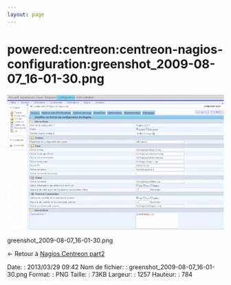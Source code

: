 ```yaml
---
layout: page
---
```


powered:centreon:centreon-nagios-configuration:greenshot\_2009-08-07\_16-01-30.png
==================================================================================

[![greenshot\_2009-08-07\_16-01-30.png](../../../../assets/media/powered/centreon/centreon-nagios-configuration/greenshot_2009-08-07_16-01-30.png@cache=&w=900&h=561 "greenshot_2009-08-07_16-01-30.png")](../../../../assets/media/powered/centreon/centreon-nagios-configuration/greenshot_2009-08-07_16-01-30.png@cache= "Afficher le fichier original")

greenshot\_2009-08-07\_16-01-30.png

← Retour à [Nagios Centreon
part2](../../../../centreon/nagios-centreon-part2.html "centreon:nagios-centreon-part2")

Date:
:   2013/03/29 09:42
Nom de fichier:
:   greenshot\_2009-08-07\_16-01-30.png
Format:
:   PNG
Taille:
:   73KB
Largeur:
:   1257
Hauteur:
:   784

